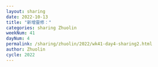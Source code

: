 ```yaml
---
layout: sharing
date: 2022-10-13
title: "新增靈修："
categories: sharing Zhuolin
weekNum: 41
dayNum: 4
permalink: /sharing/zhuolin/2022/wk41-day4-sharing2.html
author: Zhuolin
cycle: 2022
---  
```

